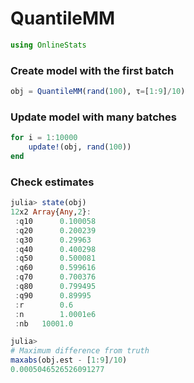 
# QuantileMM


````julia
using OnlineStats
````





### Create model with the first batch
````julia
obj = QuantileMM(rand(100), τ=[1:9]/10)
````





### Update model with many batches
````julia
for i = 1:10000
    update!(obj, rand(100))
end
````





### Check estimates
````julia
julia> state(obj)
12x2 Array{Any,2}:
 :q10      0.100058
 :q20      0.200239
 :q30      0.29963 
 :q40      0.400298
 :q50      0.500081
 :q60      0.599616
 :q70      0.700376
 :q80      0.799495
 :q90      0.89995 
 :r        0.6     
 :n        1.0001e6
 :nb   10001.0     

julia> 
# Maximum difference from truth
maxabs(obj.est - [1:9]/10)
0.0005046526526091277

````


